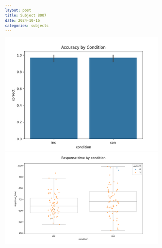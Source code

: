 ```yaml
---
layout: post
title: Subject 8007
date: 2024-10-16
categories: subjects
---
```


![](data/8007/run-15/8007_NF_acc.png)
![](data/8007/run-15/8007_NF_rt.png)
